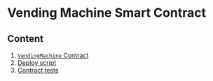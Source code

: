 # Vending Machine Smart Contract

## Content

1. [`VendingMachine` Contract](./contracts/VendingMachine.sol)
2. [Deploy script](./scripts/deploy.ts)
3. [Contract tests](./test/VendingMachine.ts)
